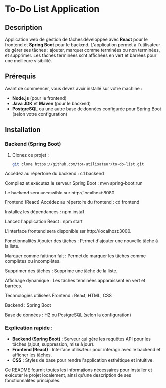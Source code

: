 # To-Do List Application

## Description
Application web de gestion de tâches développée avec **React** pour le frontend et **Spring Boot** pour le backend. L'application permet à l'utilisateur de gérer ses tâches : ajouter, marquer comme terminées ou non terminées, et supprimer. Les tâches terminées sont affichées en vert et barrées pour une meilleure visibilité.

## Prérequis

Avant de commencer, vous devez avoir installé sur votre machine :
- **Node.js** (pour le frontend)
- **Java JDK** et **Maven** (pour le backend)
- **PostgreSQL** ou une autre base de données configurée pour Spring Boot (selon votre configuration)

## Installation

### Backend (Spring Boot)
1. Clonez ce projet :  
   ```bash
   git clone https://github.com/ton-utilisateur/to-do-list.git
   
Accédez au répertoire du backend :
cd backend

Compilez et exécutez le serveur Spring Boot :
mvn spring-boot:run

Le backend sera accessible sur http://localhost:8080.

Frontend (React)
Accédez au répertoire du frontend :
cd frontend

Installez les dépendances :
npm install

Lancez l'application React :
npm start

L'interface frontend sera disponible sur http://localhost:3000.

Fonctionnalités
Ajouter des tâches : Permet d'ajouter une nouvelle tâche à la liste.

Marquer comme fait/non fait : Permet de marquer les tâches comme complètes ou incomplètes.

Supprimer des tâches : Supprime une tâche de la liste.

Affichage dynamique : Les tâches terminées apparaissent en vert et barrées.

Technologies utilisées
Frontend : React, HTML, CSS

Backend : Spring Boot

Base de données : H2 ou PostgreSQL (selon la configuration)

### Explication rapide :
- **Backend (Spring Boot)** : Serveur qui gère les requêtes API pour les tâches (ajout, suppression, mise à jour).
- **Frontend (React)** : Interface utilisateur pour interagir avec le backend et afficher les tâches.
- **CSS** : Styles de base pour rendre l'application esthétique et intuitive.

Ce README fournit toutes les informations nécessaires pour installer et exécuter le projet localement, ainsi qu'une description de ses fonctionnalités principales.
